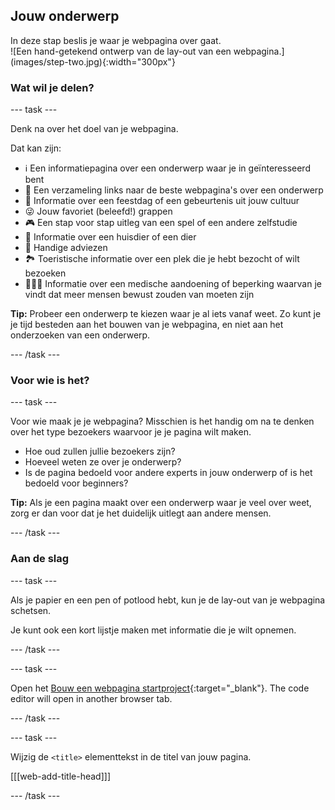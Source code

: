## Jouw onderwerp

<div style="display: flex; flex-wrap: wrap">
<div style="flex-basis: 200px; flex-grow: 1; margin-right: 15px;">
In deze stap beslis je waar je webpagina over gaat.
</div>
<div>
![Een hand-getekend ontwerp van de lay-out van een webpagina.](images/step-two.jpg){:width="300px"}
</div>
</div>

### Wat wil je delen?

--- task ---

Denk na over het doel van je webpagina.

Dat kan zijn:

- ℹ️ Een informatiepagina over een onderwerp waar je in geïnteresseerd bent
- 🔗 Een verzameling links naar de beste webpagina's over een onderwerp
- 🧧 Informatie over een feestdag of een gebeurtenis uit jouw cultuur
- 😜 Jouw favoriet (beleefd!) grappen
- 🎮 Een stap voor stap uitleg van een spel of een andere zelfstudie
- 🐙 Informatie over een huisdier of een dier
- 💬 Handige adviezen
- 🏞️ Toeristische informatie over een plek die je hebt bezocht of wilt bezoeken
- 👩🏿‍🦼 Informatie over een medische aandoening of beperking waarvan je vindt dat meer mensen bewust zouden van moeten zijn

**Tip:** Probeer een onderwerp te kiezen waar je al iets vanaf weet. Zo kunt je je tijd besteden aan het bouwen van je webpagina, en niet aan het onderzoeken van een onderwerp.

--- /task ---

### Voor wie is het?

--- task ---

Voor wie maak je je webpagina? Misschien is het handig om na te denken over het type bezoekers waarvoor je je pagina wilt maken.

- Hoe oud zullen jullie bezoekers zijn?
- Hoeveel weten ze over je onderwerp?
- Is de pagina bedoeld voor andere experts in jouw onderwerp of is het bedoeld voor beginners?

**Tip:** Als je een pagina maakt over een onderwerp waar je veel over weet, zorg er dan voor dat je het duidelijk uitlegt aan andere mensen.

--- /task ---

### Aan de slag

--- task ---

Als je papier en een pen of potlood hebt, kun je de lay-out van je webpagina schetsen.

Je kunt ook een kort lijstje maken met informatie die je wilt opnemen.

--- /task ---

--- task ---

Open het [Bouw een webpagina startproject](https://editor.raspberrypi.org/nl-NL/projects/build-a-web-page-starter){:target="_blank"}. The code editor will open in another browser tab.

--- /task ---

--- task ---

Wijzig de `<title>` elementtekst in de titel van jouw pagina.

[[[web-add-title-head]]]

--- /task ---
